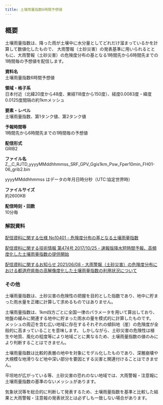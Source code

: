 ```yaml
---
title: 土壌雨量指数6時間予想値
---
```


## 概要
土壌雨量指数は、降った雨が土壌中に水分量としてどれだけ溜まっているかを計算して数値化したもので、
大雨警報（土砂災害）の発表基準に用いられるとともに、大雨警報（土砂災害）の危険度分布の基となる1時間先から6時間先までの1時間毎の予想値を配信します。

**資料名** <br/>
土壌雨量指数6時間予想値

**領域・格子系** <br/>
日本付近（北緯20度から48度、東経118度から150度）、経度0.0083度・緯度0.0125度間隔の約1kmメッシュ

**要素・レベル** <br/>
土壌雨量指数、第1タンク値、第2タンク値

**予報時間等** <br/>
1時間先から6時間先までの1時間毎の予想値

**配信形式** <br/>
GRIB2

**ファイル名** <br/>
Z__C_RJTD_yyyyMMddhhmmss_SRF_GPV_Ggis1km_Psw_Fper10min_FH01-06_grib2.bin

yyyyMMddhhmmss はデータの年月日時分秒（UTC:協定世界時）

**ファイルサイズ** <br/>
約2600KB

**配信時刻・回数** <br/>
10分毎

### 解説資料
[配信資料に関する仕様 No10401 - 危険度分布の基となる土壌雨量指数](https://www.data.jma.go.jp/suishin/shiyou/pdf/no10401)


[配信資料に関する技術情報 第474号 2017/10/25 - 速報版降水短時間予報、高頻度化した土壌雨量指数の提供開始](https://dmdata.jp/docs/jma/technical/474.pdf)


[配信資料に関するお知らせ 2021/06/08 - 大雨警報（土砂災害）の危険度分布における都道府県毎の高解像度化した土壌雨量指数の利用状況について](https://dmdata.jp/docs/jma/notice/20210608a.pdf)

### その他

土壌雨量指数は、土砂災害の危険性の把握を目的とした指数であり、地中に貯まった雨水量を正確に計算して求めるものではありません。

土壌雨量指数は、1km四方ごとに全国一律のパラメータを用いて算出しており、地盤の緩みに関連する地中に貯まった雨水の量を模式的に計算したものです。
メッシュの周辺を含む広い地域に存在するそれぞれの傾斜地（崖）の危険度が全般的に高まっていることを意味します。
しかしながら、土砂災害の危険性は植生や地質、風化の程度等により地域ごとに異なるため、土壌雨量指数の値のみにより判断することはできません。

土壌雨量指数は比較的表層の地中を対象にモデル化したものであり、深層崩壊や大規模な地滑りなど地中深い部分を要因とする災害と関連付けることはできません。

平坦地が広がっている等、土砂災害の恐れのない地域では、大雨警報・注意報に土壌雨量指数の基準のないメッシュがあります。

気象状況等を総合的に判断して発表するため、土壌雨量指数を基準と比較した結果と大雨警報・注意報の発表状況とは必ずしも一致しない場合があります。
